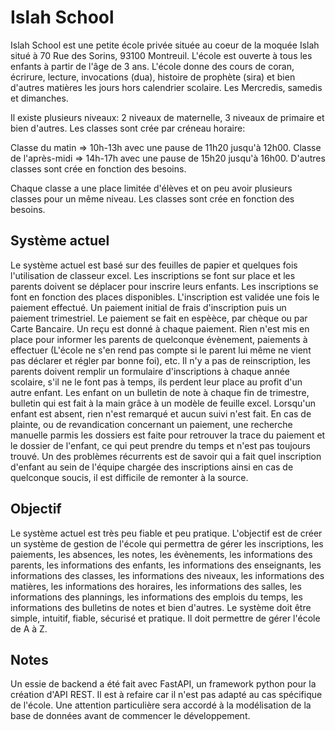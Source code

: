 # Islah School

Islah School est une petite école privée située au coeur de la moquée Islah situé à 70 Rue des Sorins, 93100 Montreuil. L'école est ouverte à tous les enfants à partir de l'âge de 3 ans. L'école donne des cours de coran, écrirure, lecture, invocations (dua), histoire de prophète (sira) et bien d'autres matières les jours hors calendrier scolaire. Les Mercredis, samedis et dimanches. 

Il existe plusieurs niveaux:  2 niveaux de maternelle, 3 niveaux de primaire et bien d'autres. Les classes sont crée par créneau horaire: 

Classe du matin => 10h-13h avec une pause de 11h20 jusqu'à 12h00. 
Classe de l'après-midi => 14h-17h avec une pause de 15h20 jusqu'à 16h00.
D'autres classes sont crée en fonction des besoins.

Chaque classe a une place limitée d'élèves et on peu avoir plusieurs classes pour un même niveau. Les classes sont crée en fonction des besoins. 

## Système actuel

Le système actuel est basé sur des feuilles de papier et quelques fois l'utilisation de classeur excel. Les inscriptions se font sur place et les parents doivent se déplacer pour inscrire leurs enfants. Les inscriptions se font en fonction des places disponibles. L'inscription est validée une fois le paiement effectué. Un paiement initial de frais d'inscription puis un paiement trimestriel. Le paiement se fait en espèèce, par chèque ou par Carte Bancaire. Un reçu est donné à chaque paiement. Rien n'est mis en place pour informer les parents de quelconque évènement, paiements à effectuer (L'école ne s'en rend pas compte si le parent lui même ne vient pas déclarer et régler par bonne foi), etc. Il n'y a pas de reinscription, les parents doivent remplir un formulaire d'inscriptions à chaque année scolaire, s'il ne le font pas à temps, ils perdent leur place au profit d'un autre enfant. Les enfant on un bulletin de note à chaque fin de trimestre, bulletin qui est fait à la main grâce à un modèle de feuille excel. Lorsqu'un enfant est absent, rien n'est remarqué et aucun suivi n'est fait. En cas de plainte, ou de revandication concernant un paiement, une recherche manuelle parmis les dossiers est faite pour retrouver la trace du paiement et le dossier de l'enfant, ce qui peut prendre du temps et n'est pas toujours trouvé. Un des problèmes récurrents est de savoir qui a fait quel inscription d'enfant au sein de l'équipe chargée des inscriptions ainsi en cas de quelconque soucis, il est difficile de remonter à la source.

## Objectif

Le système actuel est très peu fiable et peu pratique. L'objectif est de créer un système de gestion de l'école qui permettra de gérer les inscriptions, les paiements, les absences, les notes, les évènements, les informations des parents, les informations des enfants, les informations des enseignants, les informations des classes, les informations des niveaux, les informations des matières, les informations des horaires, les informations des salles, les informations des plannings, les informations des emplois du temps, les informations des bulletins de notes et bien d'autres. Le système doit être simple, intuitif, fiable, sécurisé et pratique. Il doit permettre de gérer l'école de A à Z.

## Notes

Un essie de backend a été fait avec FastAPI, un framework python pour la création d'API REST. Il est à refaire car il n'est pas adapté au cas spécifique de l'école. Une attention particulière sera accordé à la modélisation de la base de données avant de commencer le développement.